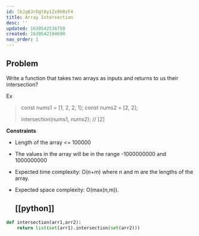 ```yaml
---
id: lbJg6JrDgt8y1Zx9h0zF4
title: Array Intersection
desc: ''
updated: 1630542536750
created: 1630542104690
nav_order: 1
---
```

## Problem

Write a function that takes two arrays as inputs and returns to us their intersection?

Ex

> const nums1 = [1, 2, 2, 1];
> const nums2 = [2, 2];
>
> intersection(nums1, nums2);
> // [2]

**Constraints**

- Length of the array &lt;= 100000
- The values in the array will be in the range -1000000000 and 1000000000
- Expected time complexity: O(n+m) where n and m are the lengths of the array.
- Expected space complexity: O(max(n,m)).

  ## [[python]]

```python
def intersection(arr1,arr2):
    return list(set(arr1).intersection(set(arr2)))
```

